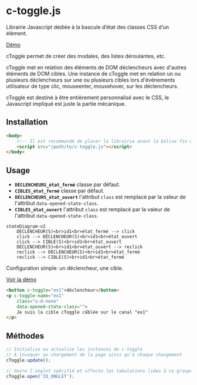 # c-toggle.js

Librairie Javascript dédiée à la bascule d’état des classes CSS d’un élément.

[Démo](https://ita-design-system.github.io/c-toggle.js/)

cToggle permet de créer des modales, des listes déroulantes, etc.

cToggle met en relation des éléments de DOM déclencheurs avec d'autres éléments de DOM cibles. Une instance de cToggle met en relation un ou plusieurs déclencheurs sur une ou plusieurs cibles lors d'événements utilisateur de type clic, mouseenter, mousehover, sur les déclencheurs.

cToggle est destiné à être entièrement personnalisé avec le CSS, le Javascript impliqué est juste la partie mécanique.

## Installation

```html
<body>
    <!-- Il est recommandé de placer la librairie avant la balise fin de body -->
    <script src="/path/to/c-toggle.js"></script>
</body>
```

## Usage



* **`DÉCLENCHEURS_état_fermé`** classe par défaut.
* **`CIBLES_état_fermé`** classe par défaut.
* **`DÉCLENCHEURS_état_ouvert`** l'attribut `class` est remplacé par la valeur de l'attribut `data-opened-state-class`.
* **`CIBLES_état_ouvert`** l'attribut `class` est remplacé par la valeur de l'attribut `data-opened-state-class`.

```mermaid
stateDiagram-v2
    DÉCLENCHEUR(S)<br>id1<br>état_fermé --> click
    click --> DÉCLENCHEUR(S)<br>id1<br>état_ouvert
    click --> CIBLE(S)<br>id1<br>état_ouvert
    DÉCLENCHEUR(S)<br>id1<br>état_ouvert --> reclick
    reclick --> DÉCLENCHEUR(S)<br>id1<br>état_fermé
    reclick --> CIBLE(S)<br>id1<br>état_fermé
```

Configuration simple: un déclencheur, une cible.

[Voir la démo](https://ita-design-system.github.io/c-toggle.js/example-1.html)

```html
<button c-toggle="ex1">déclencheur</button>
<p c-toggle-name="ex1"
    class="u-d-none"
    data-opened-state-class="">
    Je suis la cible cToggle câblée sur le canal "ex1"
</p>
```


## Méthodes

```javascript
// Initialise ou actualise les instances de c-toggle
// A invoquer au chargement de la page ainsi qu'à chaque changement
cToggle.update();

// Ouvre l'onglet spécifié et affecte les tabulations liées à ce groupe d'onglets
cToggle.open('ID_ONGLET');
```
